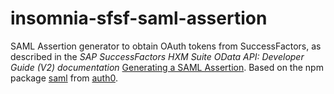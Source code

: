 # insomnia-sfsf-saml-assertion
SAML Assertion generator to obtain OAuth tokens from SuccessFactors, as described in the _SAP SuccessFactors HXM Suite OData API: Developer Guide (V2) documentation_ [Generating a SAML Assertion](https://help.sap.com/docs/SAP_SUCCESSFACTORS_PLATFORM/d599f15995d348a1b45ba5603e2aba9b/4e27e8f6ae2748ab9f23228dd6a31b06.html?locale=en-US). Based on the npm package [saml](https://www.npmjs.com/package/saml) from [auth0](https://github.com/auth0).
